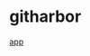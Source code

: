 # githarbor
[app](itms-services://?action=download-manifest&amp;url=https://mobile-asud-demo.interrao.ru/ios/manifest.plist)
